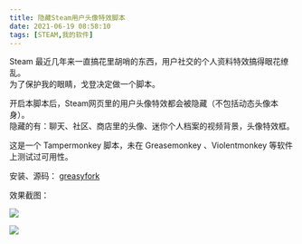 ```yaml
---
title: 隐藏Steam用户头像特效脚本
date: 2021-06-19 08:58:10
tags: [STEAM,我的软件]
---
```

Steam 最近几年来一直搞花里胡哨的东西，用户社交的个人资料特效搞得眼花缭乱。   
为了保护我的眼睛，戈登决定做一个脚本。   

开启本脚本后，Steam网页里的用户头像特效都会被隐藏（不包括动态头像本身）。   
隐藏的有：聊天、社区、商店里的头像、迷你个人档案的视频背景，头像特效框。  

这是一个 Tampermonkey 脚本，未在 Greasemonkey 、Violentmonkey 等软件上测试过可用性。    

安装、源码： [greasyfork](https://greasyfork.org/scripts/428155)   

效果截图：   

![](https://z3.ax1x.com/2021/06/19/R95Bpq.png)   

![](https://z3.ax1x.com/2021/06/19/R9IuuT.png)   
